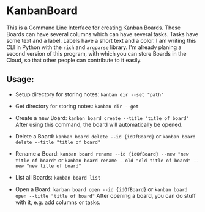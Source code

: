 # KanbanBoard

This is a Command Line Interface for creating Kanban Boards. These Boards can have several columns
which can have several tasks. Tasks have some text and a label. Labels have a short text and
a color. I am writing this CLI in Python with the ```rich``` and ```argparse``` library.
I'm already planing a second version of this program, with which you can store Boards in the Cloud,
so that other people can contribute to it easily.

## Usage:

- Setup directory for storing notes: ```kanban dir --set "path"```
- Get directory for storing notes: ```kanban dir --get```

- Create a new Board: ```kanban board create --title "title of board"``` After using this command, the board will automatically be opened.
- Delete a Board: ```kanban board delete --id {idOfBoard}``` or ```kanban board delete --title "title of board"```
- Rename a Board: ```kanban board rename --id {idOfBoard} --new "new title of board"``` or ```kanban board rename --old "old title of board" --new "new title of board"```
- List all Boards: ```kanban board list```
- Open a Board: ```kanban board open --id {idOfBoard}``` or ```kanban board open --title "title of board"```
After opening a board, you can do stuff with it, e.g. add columns or tasks.



